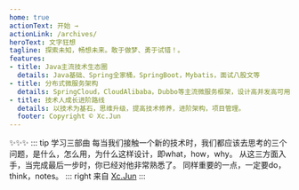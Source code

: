 ```yaml
---
home: true
actionText: 开始 →
actionLink: /archives/
heroText: 文字狂想
tagline: 探索未知，畅想未来。敢于做梦、勇于试错！。
features:
- title: Java主流技术生态圈
  details: Java基础、Spring全家桶，SpringBoot，Mybatis，面试八股文等
- title: 分布式微服务架构
  details: SpringCloud，CloudAlibaba，Dubbo等主流微服务框架，设计高并发高可用架构。
- title: 技术人成长进阶路线
  details: 以技术为基石，思维升级，提高技术修养，进阶架构，项目管理。
  footer: Copyright © Xc.Jun
---
```


✨✨✨
::: tip 学习三部曲
每当我们接触一个新的技术时，我们都应该去思考的三个问题，是什么，怎么用，为什么这样设计，即what，how，why。
从这三方面入手，当完成最后一步时，你已经对他非常熟悉了。 同样重要的一点，一定要do，think，notes。
::: right
来自 [Xc.Jun](https://blog.ifnb.cn)
:::


